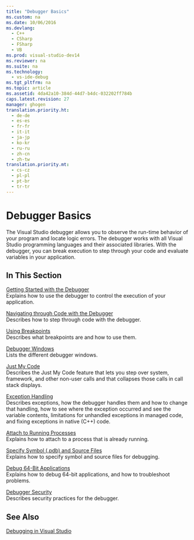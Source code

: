 ```yaml
---
title: "Debugger Basics"
ms.custom: na
ms.date: 10/06/2016
ms.devlang: 
  - C++
  - CSharp
  - FSharp
  - VB
ms.prod: visual-studio-dev14
ms.reviewer: na
ms.suite: na
ms.technology: 
  - vs-ide-debug
ms.tgt_pltfrm: na
ms.topic: article
ms.assetid: 4da42a10-384d-44d7-b4dc-032202ff784b
caps.latest.revision: 27
manager: ghogen
translation.priority.ht: 
  - de-de
  - es-es
  - fr-fr
  - it-it
  - ja-jp
  - ko-kr
  - ru-ru
  - zh-cn
  - zh-tw
translation.priority.mt: 
  - cs-cz
  - pl-pl
  - pt-br
  - tr-tr
---
```

# Debugger Basics
The Visual Studio debugger allows you to observe the run-time behavior of your program and locate logic errors. The debugger works with all Visual Studio programming languages and their associated libraries. With the debugger, you can break execution to step through your code and evaluate variables in your application.  
  
## In This Section  
 [Getting Started with the Debugger](../VS_debugger/Getting-Started-with-the-Debugger.md)  
 Explains how to use the debugger to control the execution of your application.  
  
 [Navigating through Code with the Debugger](../VS_debugger/Navigating-through-Code-with-the-Debugger.md)  
 Describes how to step through code with the debugger.  
  
 [Using Breakpoints](../VS_debugger/Using-Breakpoints.md)  
 Describes what breakpoints are and how to use them.  
  
 [Debugger Windows](../VS_debugger/Debugger-Windows.md)  
 Lists the different debugger windows.  
  
 [Just My Code](../VS_debugger/Just-My-Code.md)  
 Describes the Just My Code feature that lets you step over system, framework, and other non-user calls and that collapses those calls in call stack displays.  
  
 [Exception Handling](../VS_debugger/Managing-Exceptions-with-the-Debugger.md)  
 Describes exceptions, how the debugger handles them and how to change that handling, how to see where the exception occurred and see the variable contents, limitations for unhandled exceptions in managed code, and fixing exceptions in native (C++) code.  
  
 [Attach to Running Processes](../VS_debugger/Attach-to-Running-Processes-with-the-Visual-Studio-Debugger.md)  
 Explains how to attach to a process that is already running.  
  
 [Specify Symbol (.pdb) and Source Files](../VS_debugger/Specify-Symbol--.pdb--and-Source-Files-in-the-Visual-Studio-Debugger.md)  
 Explains how to specify symbol and source files for debugging.  
  
 [Debug 64-Bit Applications](../VS_debugger/Debug-64-Bit-Applications.md)  
 Explains how to debug 64-bit applications, and how to troubleshoot problems.  
  
 [Debugger Security](../VS_debugger/Debugger-Security.md)  
 Describes security practices for the debugger.  
  
## See Also  
 [Debugging in Visual Studio](../VS_debugger/Debugging-in-Visual-Studio.md)